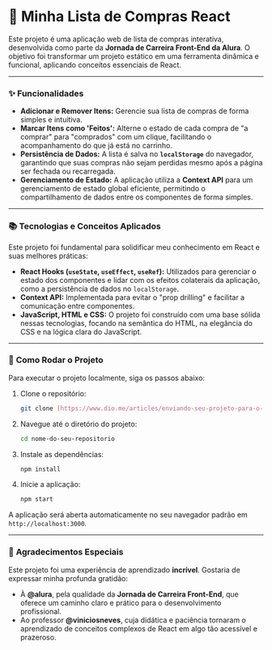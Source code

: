 # 🛒 Minha Lista de Compras React

Este projeto é uma aplicação web de lista de compras interativa, desenvolvida como parte da **Jornada de Carreira Front-End da Alura**. O objetivo foi transformar um projeto estático em uma ferramenta dinâmica e funcional, aplicando conceitos essenciais de React.

---

### ✨ **Funcionalidades**

-   **Adicionar e Remover Itens:** Gerencie sua lista de compras de forma simples e intuitiva.
-   **Marcar Itens como 'Feitos':** Alterne o estado de cada compra de "a comprar" para "comprados" com um clique, facilitando o acompanhamento do que já está no carrinho.
-   **Persistência de Dados:** A lista é salva no **`localStorage`** do navegador, garantindo que suas compras não sejam perdidas mesmo após a página ser fechada ou recarregada.
-   **Gerenciamento de Estado:** A aplicação utiliza a **Context API** para um gerenciamento de estado global eficiente, permitindo o compartilhamento de dados entre os componentes de forma simples.

---

### 📚 **Tecnologias e Conceitos Aplicados**

Este projeto foi fundamental para solidificar meu conhecimento em React e suas melhores práticas:

-   **React Hooks (`useState`, `useEffect`, `useRef`):** Utilizados para gerenciar o estado dos componentes e lidar com os efeitos colaterais da aplicação, como a persistência de dados no `localStorage`.
-   **Context API:** Implementada para evitar o "prop drilling" e facilitar a comunicação entre componentes.
-   **JavaScript, HTML e CSS:** O projeto foi construído com uma base sólida nessas tecnologias, focando na semântica do HTML, na elegância do CSS e na lógica clara do JavaScript.

---

### 🚀 **Como Rodar o Projeto**

Para executar o projeto localmente, siga os passos abaixo:

1.  Clone o repositório:
    ```bash
    git clone [https://www.dio.me/articles/enviando-seu-projeto-para-o-github](https://www.dio.me/articles/enviando-seu-projeto-para-o-github)
    ```
2.  Navegue até o diretório do projeto:
    ```bash
    cd nome-do-seu-repositorio
    ```
3.  Instale as dependências:
    ```bash
    npm install
    ```
4.  Inicie a aplicação:
    ```bash
    npm start
    ```

A aplicação será aberta automaticamente no seu navegador padrão em `http://localhost:3000`.

---

### 🙏 **Agradecimentos Especiais**

Este projeto foi uma experiência de aprendizado **incrível**. Gostaria de expressar minha profunda gratidão:

-   À **@alura**, pela qualidade da **Jornada de Carreira Front-End**, que oferece um caminho claro e prático para o desenvolvimento profissional.
-   Ao professor **@viniciosneves**, cuja didática e paciência tornaram o aprendizado de conceitos complexos de React em algo tão acessível e prazeroso.
